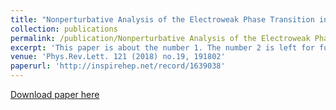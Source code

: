 ```yaml
---
title: "Nonperturbative Analysis of the Electroweak Phase Transition in the Two Higgs Doublet Model"
collection: publications
permalink: /publication/Nonperturbative Analysis of the Electroweak Phase Transition in the Two Higgs Doublet Model
excerpt: 'This paper is about the number 1. The number 2 is left for future work.'
venue: 'Phys.Rev.Lett. 121 (2018) no.19, 191802'
paperurl: 'http://inspirehep.net/record/1639038'
---
```


[Download paper here](https://arxiv.org/pdf/1711.09849.pdf)
